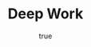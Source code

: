 ---
title: "Deep Work"
bookCover: "/assets/book-covers/deep-work.jpg"
slug: "deep-work"
bookAuthor: "Cal Newport"
rating: 10
done: false
tags: []
summary: false
detailesNotes: false
amazonLink: ""
author:
  name: Rico Trebeljahr
  picture: "/assets/blog/profile.jpeg"
---